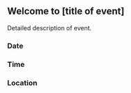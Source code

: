 ## Welcome to [title of event]

Detailed description of event.


### Date
### Time
### Location




